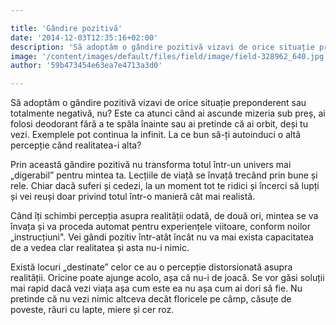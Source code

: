 ```yaml
---

title: 'Gândire pozitivă'
date: '2014-12-03T12:35:16+02:00'
description: 'Să adoptăm o gândire pozitivă vizavi de orice situație preponderent sautotalmente negativă, nu? Este ca atunci când ai ascunde mizeria sub preș, aifolosi deodorant fără a te spăla înainte sau ai preti'
image: '/content/images/default/files/field/image/field-328962_640.jpg'
author: '59b473454e63ea7e4713a3d0'

---
```

<div class="kg-card-markdown"><p>Să adoptăm o gândire pozitivă vizavi de orice situație preponderent sau totalmente negativă, nu? Este ca atunci când ai ascunde mizeria sub preș, ai folosi deodorant fără a te spăla înainte sau ai pretinde că ai orbit, deși tu vezi. Exemplele pot continua la infinit. La ce bun să-ți autoinduci o altă percepție când realitatea-i alta?</p>
<p>Prin această gândire pozitivă nu transforma totul într-un univers mai „digerabil” pentru mintea ta. Lecțiile de viață se învață trecând prin bune și rele. Chiar dacă suferi și cedezi, la un moment tot te ridici și încerci să lupți și vei reuși doar privind totul într-o manieră cât mai realistă.</p>
<p>Când îți schimbi percepția asupra realității odată, de două ori, mintea se va învața și va proceda automat pentru experiențele viitoare, conform noilor „instrucțiuni". Vei gândi pozitiv într-atât încât nu va mai exista capacitatea de a vedea clar realitatea și asta nu-i nimic.</p>
<p>Există locuri „destinate” celor ce au o percepție distorsionată asupra realității. Oricine poate ajunge acolo, așa că nu-i de joacă. Se vor găsi soluții mai rapid dacă vezi viața așa cum este ea nu așa cum ai dori să fie. Nu pretinde că nu vezi nimic altceva decât floricele pe câmp, căsuțe de poveste, râuri cu lapte, miere și cer roz.</p>
<p> </p>
</div>

